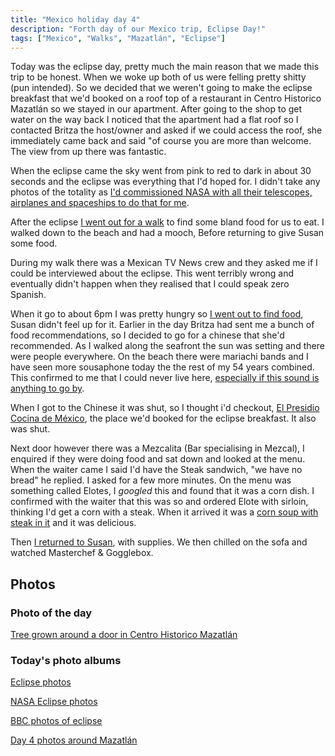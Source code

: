 ```yaml
---
title: "Mexico holiday day 4"
description: "Forth day of our Mexico trip, Eclipse Day!"
tags: ["Mexico", "Walks", "Mazatlán", "Eclipse"]
---
```


Today was the eclipse day, pretty much the main reason that we made this trip to be honest. When we woke up both of us were felling pretty shitty (pun intended). So we decided that we weren't going to make the eclipse breakfast that we'd booked on a roof top of a restaurant in Centro Historico Mazatlán so we stayed in our apartment. After going to the shop to get water on the way back I noticed that the apartment had a flat roof so I contacted Britza the host/owner and asked if we could access the roof, she immediately came back and said "of course you are more than welcome. The view from up there was fantastic.

When the eclipse came the sky went from pink to red to dark in about 30 seconds and the eclipse was everything that I'd hoped for. I didn't take any photos of the totality as [I'd commissioned NASA with all their telescopes, airplanes and spaceships to do that for me](https://flickr.com/photos/nasahqphoto/53641523513).

After the eclipse [I went out for a walk](https://www.strava.com/activities/11137779891) to find some bland food for us to eat. I walked down to the beach and had a mooch, Before returning to give Susan some food.

During my walk there was a Mexican TV News crew and they asked me if I could be interviewed about the eclipse. This went terribly wrong and eventually didn't happen when they realised that I could speak zero Spanish.

When it go to about 6pm I was pretty hungry so [I went out to find food](https://www.strava.com/activities/11138715202), Susan didn't feel up for it. Earlier in the day Britza had sent me a bunch of food recommendations, so I decided to go for a chinese that she'd recommended. As I walked along the seafront the sun was setting and there were people everywhere. On the beach there were mariachi bands and I have seen more sousaphone today the the rest of my 54 years combined. This confirmed to me that I could never live here, [especially if this sound is anything to go by](https://flickr.com/photos/dletorey/53640745367/in/album-72177720316085372/).

When I got to the Chinese it was shut, so I thought i'd checkout, [El Presidio Cocina de México](https://maps.app.goo.gl/536nsVRAqX9vLYLx6), the place we'd booked for the eclipse breakfast. It also was shut.

Next door however there was a Mezcalita (Bar specialising in Mezcal), I enquired if they were doing food and sat down and looked at the menu. When the waiter came I said I'd have the Steak sandwich, "we have no bread" he replied. I asked for a few more minutes. On the menu was something called Elotes, I _googled_ this and found that it was a corn dish. I confirmed with the waiter that this was so and ordered Elote with sirloin, thinking I'd get a corn with a steak. When it arrived it was a [corn soup with steak in it](https://flickr.com/photos/dletorey/53642080090/in/album-72177720316085372/) and it was delicious.

Then [I returned to Susan](https://www.strava.com/activities/11139011188), with supplies. We then chilled on the sofa and watched Masterchef & Gogglebox.

## Photos

### Photo of the day

[Tree grown around a door in Centro Historico Mazatlán](https://flickr.com/photos/dletorey/53640740442/in/album-72177720316085372/)

### Today's photo albums

[Eclipse photos](https://flickr.com/photos/dletorey/albums/72177720316090626)

[NASA Eclipse photos](https://flickr.com/photos/nasahqphoto/albums/72177720315879304/with/53636351001)

[BBC photos of eclipse](https://www.bbc.co.uk/news/resources/idt-30cbf852-1282-4ed9-9ec9-c9144ed9c8fb)

[Day 4 photos around Mazatlán](https://flickr.com/photos/dletorey/albums/72177720316085372)
